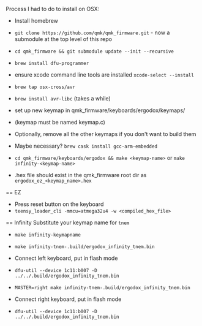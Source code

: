 Process I had to do to install on OSX:

* Install homebrew

* `git clone https://github.com/qmk/qmk_firmware.git` - now a submodule at the top level of this repo
* `cd qmk_firmware && git submodule update --init --recursive`
* `brew install dfu-programmer`
* ensure xcode command line tools are installed `xcode-select --install`
* `brew tap osx-cross/avr`
* `brew install avr-libc`  (takes a while)
* set up new keymap in qmk_firmware/keyboards/ergodox/keymaps/<keymap-name>
* (keymap must be named keymap.c)
* Optionally, remove all the other keymaps if you don't want to build them

* Maybe necessary? `brew cask install gcc-arm-embedded`

* `cd qmk_firmware/keyboards/ergodox && make <keymap-name>` or `make infinity-<keymap-name>`
* .hex file should exist in the qmk_firmware root dir as `ergodox_ez_<keymap_name>.hex`


== EZ
* Press reset button on the keyboard
* `teensy_loader_cli -mmcu=atmega32u4 -w <compiled_hex_file>`

== Infinity
Substitute your keymap name for `tnem`
* `make infinity-keymapname`

* `make infinity-tnem-.build/ergodox_infinity_tnem.bin`
* Connect left keyboard, put in flash mode
* `dfu-util --device 1c11:b007 -D ../../.build/ergodox_infinity_tnem.bin`

* `MASTER=right make infinity-tnem-.build/ergodox_infinity_tnem.bin`
* Connect right keyboard, put in flash mode
* `dfu-util --device 1c11:b007 -D ../../.build/ergodox_infinity_tnem.bin`
